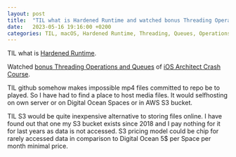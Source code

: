```yaml
---
layout: post
title:  "TIL what is Hardened Runtime and watched bonus Threading Operations and Queues of iOS Architect Crash Course"
date:   2023-05-16 19:16:00 +0200
categories: TIL, macOS, Hardened Runtime, Threading, Queues, Operations
---
```

TIL what is [Hardened Runtime](https://developer.apple.com/documentation/security/hardened_runtime).

Watched [bonus Threading Operations and Queues](https://s3.eu-central-1.amazonaws.com/w7-public/essentialdeveloper.com+iOS+Dev+Mentoring+%23013+-+Threading%2C+Operations%2C+and+Queues.mp4) of [iOS Architect Crash Course](https://iosacademy.essentialdeveloper.com/p/ios-architect-crash-course-orga0eb/).

TIL github somehow makes impossible mp4 files committed to repo be to played. So I have had to find a place to host media files. It would selfhosting on own server or on Digital Ocean Spaces or in AWS S3 bucket.

TIL S3 would be quite inexpensive alternative to storing files online. I have found out that one my S3 bucket exists since 2018 and I pay nothing for it for last years as data is not accessed. S3 pricing model could be chip for rarely accessed data in comparison to Digital Ocean 5$ per Space per month minimal price.
